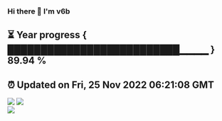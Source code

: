 ### Hi there 👋  I'm v6b  
⏳ Year progress { ██████████████████████████▁▁▁▁ } 89.94 %
---
⏰ Updated on Fri, 25 Nov 2022 06:21:08 GMT
---
![](https://github-readme-stats.vercel.app/api?username=v6b&bg_color=30,e96443,904e95&title_color=fff&text_color=fff&layout=compact)
![](https://github-readme-stats.vercel.app/api/top-langs/?username=v6b&layout=compact&bg_color=30,e96443,904e95&title_color=fff&text_color=fff)  
![](https://gcore.jsdelivr.net/gh/v6b/v6b@main/assets/github-contribution-grid-snake.svg)

